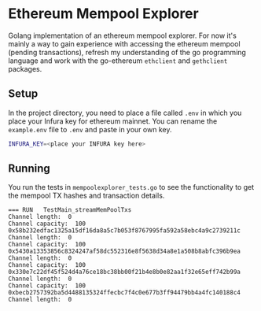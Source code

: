# Ethereum Mempool Explorer

Golang implementation of an ethereum mempool explorer. For now it's mainly a way to gain experience with accessing 
the ethereum mempool (pending transactions), refresh my understanding of the go programming language
and work with the go-ethereum `ethclient` and `gethclient` packages.

## Setup

In the project directory, you need to place a file called `.env` in which you place your Infura key for ethereum 
mainnet. You can rename the `example.env` file to `.env` and paste in your own key.

```bash
INFURA_KEY=<place your INFURA key here>
```


## Running
You run the tests in `mempoolexplorer_tests.go` to see the functionality to get the mempool TX hashes and transaction 
details. 

```text
=== RUN   TestMain_streamMemPoolTxs
Channel length:  0
Channel capacity:  100
0x58b232edfac1325a15df16da8a5c7b053f8767995fa592a58ebc4a9c2739211c
Channel length:  0
Channel capacity:  100
0x5430a13353856c8324247af58dc552316e8f5638d34a8e1a508b8abfc396b9ea
Channel length:  0
Channel capacity:  100
0x330e7c22df45f524d4a76ce18bc38bb00f21b4e8b0e82aa1f32e65eff742b99a
Channel length:  0
Channel capacity:  100
0xbecb2757392ba5d4488135324ffecbc7f4c0e677b3ff94479bb4a4fc140188c4
Channel length:  0
```

